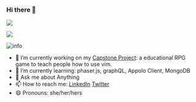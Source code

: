### Hi there 👋
<!--
**applegz/applegz** is a ✨ _special_ ✨ repository because its `README.md` (this file) appears on your GitHub profile.
-->
![](https://visitor-badge.glitch.me/badge?page_id=applegz.readme)

![](http://antzuhl.cn:4000/get/@applegz.readme)

![info](https://github-readme-stats.vercel.app/api?username=applegz&show_icons=true&count_private=true&hide=prs&theme=default_repocard)



- 🔭 I’m currently working on my [Capstone Project](https://github.com/GeniusGuava/StressedBrains): a educational RPG game to teach people how to use vim.
- 🌱 I’m currently learning: phaser.js, graphQL, Appolo Client, MongoDB
- 💬 Ask me about Anything
- 📫 How to reach me: [LinkedIn](https://www.linkedin.com/in/guoyingzhong/) [Twitter](https://twitter.com/gyzhong)
- 😄 Pronouns: she/her/hers

